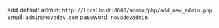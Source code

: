 add default admin: `http://localhost:8000/admin/php/add_new_admin.php`  
email: `admin@novadev.com`
password: `novadevadmin`
